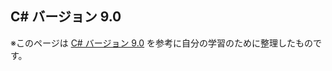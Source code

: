 ## C# バージョン 9.0

※このページは [C# バージョン 9.0](https://docs.microsoft.com/ja-jp/dotnet/csharp/whats-new/csharp-version-history#c-version-90) を参考に自分の学習のために整理したものです。
